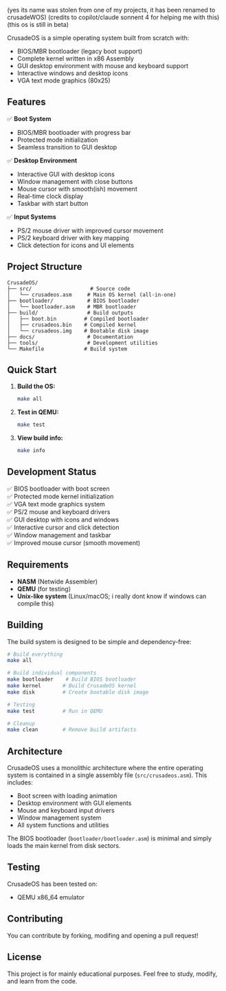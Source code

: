 (yes its name was stolen from one of my projects, it has been renamed to crusadeWOS)
(credits to copilot/claude sonnent 4 for helping me with this)
(this os is still in beta)

CrusadeOS is a simple operating system built from scratch with:
- BIOS/MBR bootloader (legacy boot support)
- Complete kernel written in x86 Assembly
- GUI desktop environment with mouse and keyboard support
- Interactive windows and desktop icons
- VGA text mode graphics (80x25)

## Features

✅ **Boot System**
- BIOS/MBR bootloader with progress bar
- Protected mode initialization
- Seamless transition to GUI desktop

✅ **Desktop Environment**
- Interactive GUI with desktop icons
- Window management with close buttons
- Mouse cursor with smooth(ish) movement
- Real-time clock display
- Taskbar with start button

✅ **Input Systems**
- PS/2 mouse driver with improved cursor movement
- PS/2 keyboard driver with key mapping
- Click detection for icons and UI elements

## Project Structure

```
CrusadeOS/
├── src/                   # Source code
│   └── crusadeos.asm     # Main OS kernel (all-in-one)
├── bootloader/           # BIOS bootloader
│   └── bootloader.asm    # MBR bootloader
├── build/                # Build outputs
│   ├── boot.bin         # Compiled bootloader
│   ├── crusadeos.bin    # Compiled kernel
│   └── crusadeos.img    # Bootable disk image
├── docs/                 # Documentation
├── tools/                # Development utilities
└── Makefile             # Build system
```

## Quick Start

1. **Build the OS:**
   ```bash
   make all
   ```

2. **Test in QEMU:**
   ```bash
   make test
   ```

3. **View build info:**
   ```bash
   make info
   ```

## Development Status

✅ BIOS bootloader with boot screen  
✅ Protected mode kernel initialization  
✅ VGA text mode graphics system  
✅ PS/2 mouse and keyboard drivers  
✅ GUI desktop with icons and windows  
✅ Interactive cursor and click detection  
✅ Window management and taskbar  
✅ Improved mouse cursor (smooth movement)

## Requirements

- **NASM** (Netwide Assembler)
- **QEMU** (for testing)
- **Unix-like system** (Linux/macOS; i really dont know if windows can compile this)

## Building

The build system is designed to be simple and dependency-free:

```bash
# Build everything
make all

# Build individual components
make bootloader    # Build BIOS bootloader
make kernel       # Build CrusadeOS kernel
make disk         # Create bootable disk image

# Testing
make test         # Run in QEMU

# Cleanup
make clean        # Remove build artifacts
```

## Architecture

CrusadeOS uses a monolithic architecture where the entire operating system is contained in a single assembly file (`src/crusadeos.asm`). This includes:

- Boot screen with loading animation
- Desktop environment with GUI elements
- Mouse and keyboard input drivers
- Window management system
- All system functions and utilities

The BIOS bootloader (`bootloader/bootloader.asm`) is minimal and simply loads the main kernel from disk sectors.

## Testing

CrusadeOS has been tested on:
- QEMU x86_64 emulator


## Contributing

You can contribute by forking, modifing and opening a pull request!

## License

This project is for mainly educational purposes. Feel free to study, modify, and learn from the code.
